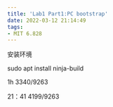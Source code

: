 ```yaml
---
title: 'Lab1 Part1:PC bootstrap'
date: 2022-03-12 21:14:49
tags:
- MIT 6.828
---
```




安装环境



sudo apt install ninja-build

1h 
3340/9263

21：41
4199/9263
